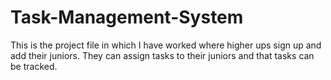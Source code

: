# Task-Management-System
This is the project file in which I have worked where higher ups sign up and add their juniors. They can assign tasks to their juniors and that tasks can be tracked.
